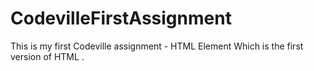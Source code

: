 # CodevilleFirstAssignment
This is my first  Codeville assignment - HTML Element Which is the first version of HTML .
